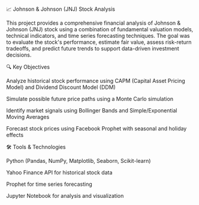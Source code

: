 📈 Johnson & Johnson (JNJ) Stock Analysis

This project provides a comprehensive financial analysis of Johnson & Johnson (JNJ) stock using a combination of fundamental valuation models, technical indicators, and time series forecasting techniques. The goal was to evaluate the stock's performance, estimate fair value, assess risk-return tradeoffs, and predict future trends to support data-driven investment decisions.

🔍 Key Objectives

Analyze historical stock performance using CAPM (Capital Asset Pricing Model) and Dividend Discount Model (DDM)

Simulate possible future price paths using a Monte Carlo simulation

Identify market signals using Bollinger Bands and Simple/Exponential Moving Averages

Forecast stock prices using Facebook Prophet with seasonal and holiday effects

🛠 Tools & Technologies

Python (Pandas, NumPy, Matplotlib, Seaborn, Scikit-learn)

Yahoo Finance API for historical stock data

Prophet for time series forecasting

Jupyter Notebook for analysis and visualization

